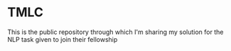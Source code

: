 # TMLC
This is the public repository through which I'm sharing my solution for the NLP task given to join their fellowship
